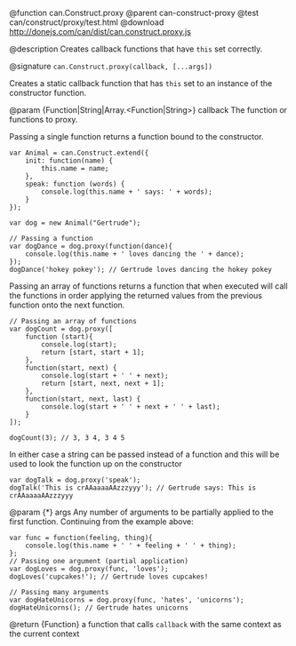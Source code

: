 @function can.Construct.proxy
@parent can-construct-proxy
@test can/construct/proxy/test.html
@download http://donejs.com/can/dist/can.construct.proxy.js

@description Creates callback functions that have `this` set correctly.

@signature `can.Construct.proxy(callback, [...args])`

Creates a static callback function that has `this` set to an instance of the constructor
function.

@param {Function|String|Array.<Function|String>} callback 
The function or functions to proxy.

Passing a single function returns a function bound to the constructor.
```
var Animal = can.Construct.extend({
    init: function(name) {
        this.name = name;
    },
    speak: function (words) {
        console.log(this.name + ' says: ' + words);
    }
});

var dog = new Animal("Gertrude");

// Passing a function
var dogDance = dog.proxy(function(dance){
    console.log(this.name + ' loves dancing the ' + dance);
});
dogDance('hokey pokey'); // Gertrude loves dancing the hokey pokey
```

Passing an array of functions returns a function that when executed will call the functions in order applying the returned values from the previous function onto the next function.
```
// Passing an array of functions
var dogCount = dog.proxy([
    function (start){
        console.log(start);
        return [start, start + 1];
    },
    function(start, next) {
        console.log(start + ' ' + next);
        return [start, next, next + 1];
    },
    function(start, next, last) {
        console.log(start + ' ' + next + ' ' + last);
    }
]);

dogCount(3); // 3, 3 4, 3 4 5
```

In either case a string can be passed instead of a function and this will be used to look the function up on the constructor

```
var dogTalk = dog.proxy('speak');
dogTalk('This is crAAaaaaAAzzzyyy'); // Gertrude says: This is crAAaaaaAAzzzyyy
```

@param {*} args Any number of arguments to be partially applied to the first function.
Continuing from the example above:

```
var func = function(feeling, thing){
    console.log(this.name + ' ' + feeling + ' ' + thing);
};
// Passing one argument (partial application)
var dogLoves = dog.proxy(func, 'loves');
dogLoves('cupcakes!'); // Gertrude loves cupcakes!

// Passing many arguments
var dogHateUnicorns = dog.proxy(func, 'hates', 'unicorns');
dogHateUnicorns(); // Gertrude hates unicorns
```
@return {Function} a function that calls `callback` with the same context as the current context